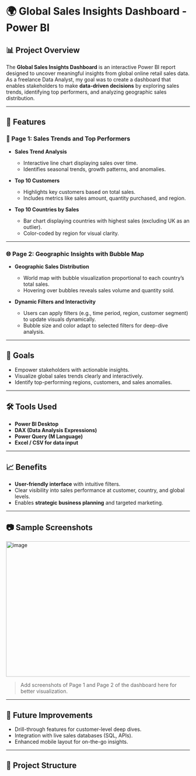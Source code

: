 # 🌍 Global Sales Insights Dashboard - Power BI

## 📊 Project Overview

The **Global Sales Insights Dashboard** is an interactive Power BI report designed to uncover meaningful insights from global online retail sales data. As a freelance Data Analyst, my goal was to create a dashboard that enables stakeholders to make **data-driven decisions** by exploring sales trends, identifying top performers, and analyzing geographic sales distribution.

---

## 📌 Features

### 📅 Page 1: Sales Trends and Top Performers

- **Sales Trend Analysis**  
  - Interactive line chart displaying sales over time.  
  - Identifies seasonal trends, growth patterns, and anomalies.

- **Top 10 Customers**  
  - Highlights key customers based on total sales.  
  - Includes metrics like sales amount, quantity purchased, and region.

- **Top 10 Countries by Sales**  
  - Bar chart displaying countries with highest sales (excluding UK as an outlier).  
  - Color-coded by region for visual clarity.

---

### 🌐 Page 2: Geographic Insights with Bubble Map

- **Geographic Sales Distribution**  
  - World map with bubble visualization proportional to each country’s total sales.  
  - Hovering over bubbles reveals sales volume and quantity sold.

- **Dynamic Filters and Interactivity**  
  - Users can apply filters (e.g., time period, region, customer segment) to update visuals dynamically.  
  - Bubble size and color adapt to selected filters for deep-dive analysis.

---

## 🎯 Goals

- Empower stakeholders with actionable insights.  
- Visualize global sales trends clearly and interactively.  
- Identify top-performing regions, customers, and sales anomalies.

---

## 🛠 Tools Used

- **Power BI Desktop**
- **DAX (Data Analysis Expressions)**
- **Power Query (M Language)**
- **Excel / CSV for data input**

---

## 📈 Benefits

- **User-friendly interface** with intuitive filters.
- Clear visibility into sales performance at customer, country, and global levels.
- Enables **strategic business planning** and targeted marketing.

---

## 📷 Sample Screenshots

<img width="640" height="370" alt="image" src="https://github.com/user-attachments/assets/b959e83e-83a9-4779-a6b6-13a6666a8ebc" />


> Add screenshots of Page 1 and Page 2 of the dashboard here for better visualization.

---

## 🔄 Future Improvements

- Drill-through features for customer-level deep dives.  
- Integration with live sales databases (SQL, APIs).  
- Enhanced mobile layout for on-the-go insights.

---

## 📁 Project Structure

